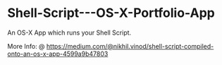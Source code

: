 # Shell-Script---OS-X-Portfolio-App

An OS-X App which runs your Shell Script. 

More Info: @ https://medium.com/@nikhil.vinod/shell-script-compiled-onto-an-os-x-app-4599a9b47803
